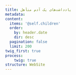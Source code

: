 ```yaml
---
title: یادداشت‌های یک آدم متأهل
metadata:
content:
  items: '@self.children'
  order:
    by: header.date
    dir: desc
  pagination: false
  limit: 200
twig_first: true
process:
	twig: true
structure: WebSite
---
```

